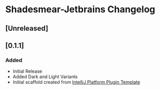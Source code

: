 <!-- Keep a Changelog guide -> https://keepachangelog.com -->

# Shadesmear-Jetbrains Changelog

## [Unreleased]

## [0.1.1]
### Added
- Initial Release
- Added Dark and Light Variants
- Initial scaffold created from [IntelliJ Platform Plugin Template](https://github.com/JetBrains/intellij-platform-plugin-template)
